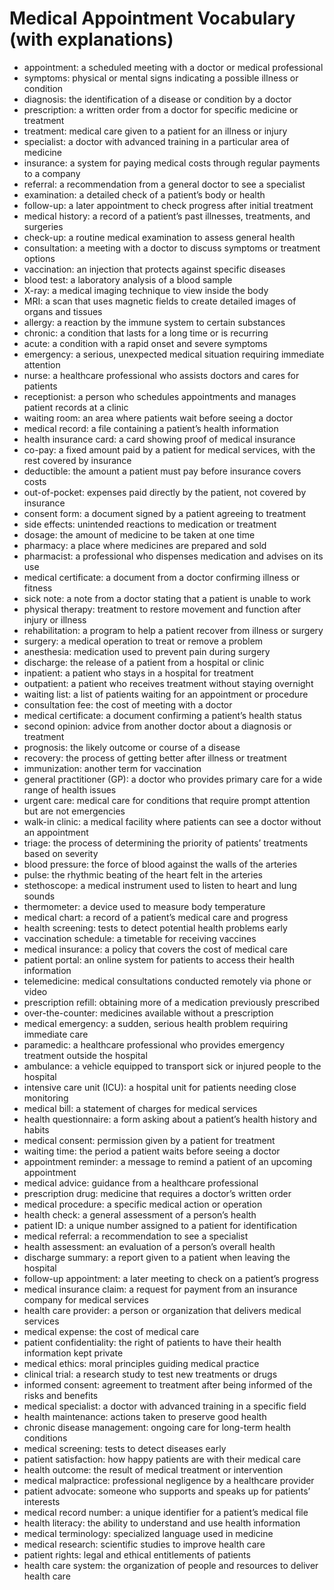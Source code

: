 # Medical Appointment Vocabulary (with explanations)

- appointment: a scheduled meeting with a doctor or medical professional
- symptoms: physical or mental signs indicating a possible illness or condition
- diagnosis: the identification of a disease or condition by a doctor
- prescription: a written order from a doctor for specific medicine or treatment
- treatment: medical care given to a patient for an illness or injury
- specialist: a doctor with advanced training in a particular area of medicine
- insurance: a system for paying medical costs through regular payments to a company
- referral: a recommendation from a general doctor to see a specialist
- examination: a detailed check of a patient’s body or health
- follow-up: a later appointment to check progress after initial treatment
- medical history: a record of a patient’s past illnesses, treatments, and surgeries
- check-up: a routine medical examination to assess general health
- consultation: a meeting with a doctor to discuss symptoms or treatment options
- vaccination: an injection that protects against specific diseases
- blood test: a laboratory analysis of a blood sample
- X-ray: a medical imaging technique to view inside the body
- MRI: a scan that uses magnetic fields to create detailed images of organs and tissues
- allergy: a reaction by the immune system to certain substances
- chronic: a condition that lasts for a long time or is recurring
- acute: a condition with a rapid onset and severe symptoms
- emergency: a serious, unexpected medical situation requiring immediate attention
- nurse: a healthcare professional who assists doctors and cares for patients
- receptionist: a person who schedules appointments and manages patient records at a clinic
- waiting room: an area where patients wait before seeing a doctor
- medical record: a file containing a patient’s health information
- health insurance card: a card showing proof of medical insurance
- co-pay: a fixed amount paid by a patient for medical services, with the rest covered by insurance
- deductible: the amount a patient must pay before insurance covers costs
- out-of-pocket: expenses paid directly by the patient, not covered by insurance
- consent form: a document signed by a patient agreeing to treatment
- side effects: unintended reactions to medication or treatment
- dosage: the amount of medicine to be taken at one time
- pharmacy: a place where medicines are prepared and sold
- pharmacist: a professional who dispenses medication and advises on its use
- medical certificate: a document from a doctor confirming illness or fitness
- sick note: a note from a doctor stating that a patient is unable to work
- physical therapy: treatment to restore movement and function after injury or illness
- rehabilitation: a program to help a patient recover from illness or surgery
- surgery: a medical operation to treat or remove a problem
- anesthesia: medication used to prevent pain during surgery
- discharge: the release of a patient from a hospital or clinic
- inpatient: a patient who stays in a hospital for treatment
- outpatient: a patient who receives treatment without staying overnight
- waiting list: a list of patients waiting for an appointment or procedure
- consultation fee: the cost of meeting with a doctor
- medical certificate: a document confirming a patient’s health status
- second opinion: advice from another doctor about a diagnosis or treatment
- prognosis: the likely outcome or course of a disease
- recovery: the process of getting better after illness or treatment
- immunization: another term for vaccination
- general practitioner (GP): a doctor who provides primary care for a wide range of health issues
- urgent care: medical care for conditions that require prompt attention but are not emergencies
- walk-in clinic: a medical facility where patients can see a doctor without an appointment
- triage: the process of determining the priority of patients’ treatments based on severity
- blood pressure: the force of blood against the walls of the arteries
- pulse: the rhythmic beating of the heart felt in the arteries
- stethoscope: a medical instrument used to listen to heart and lung sounds
- thermometer: a device used to measure body temperature
- medical chart: a record of a patient’s medical care and progress
- health screening: tests to detect potential health problems early
- vaccination schedule: a timetable for receiving vaccines
- medical insurance: a policy that covers the cost of medical care
- patient portal: an online system for patients to access their health information
- telemedicine: medical consultations conducted remotely via phone or video
- prescription refill: obtaining more of a medication previously prescribed
- over-the-counter: medicines available without a prescription
- medical emergency: a sudden, serious health problem requiring immediate care
- paramedic: a healthcare professional who provides emergency treatment outside the hospital
- ambulance: a vehicle equipped to transport sick or injured people to the hospital
- intensive care unit (ICU): a hospital unit for patients needing close monitoring
- medical bill: a statement of charges for medical services
- health questionnaire: a form asking about a patient’s health history and habits
- medical consent: permission given by a patient for treatment
- waiting time: the period a patient waits before seeing a doctor
- appointment reminder: a message to remind a patient of an upcoming appointment
- medical advice: guidance from a healthcare professional
- prescription drug: medicine that requires a doctor’s written order
- medical procedure: a specific medical action or operation
- health check: a general assessment of a person’s health
- patient ID: a unique number assigned to a patient for identification
- medical referral: a recommendation to see a specialist
- health assessment: an evaluation of a person’s overall health
- discharge summary: a report given to a patient when leaving the hospital
- follow-up appointment: a later meeting to check on a patient’s progress
- medical insurance claim: a request for payment from an insurance company for medical services
- health care provider: a person or organization that delivers medical services
- medical expense: the cost of medical care
- patient confidentiality: the right of patients to have their health information kept private
- medical ethics: moral principles guiding medical practice
- clinical trial: a research study to test new treatments or drugs
- informed consent: agreement to treatment after being informed of the risks and benefits
- medical specialist: a doctor with advanced training in a specific field
- health maintenance: actions taken to preserve good health
- chronic disease management: ongoing care for long-term health conditions
- medical screening: tests to detect diseases early
- patient satisfaction: how happy patients are with their medical care
- health outcome: the result of medical treatment or intervention
- medical malpractice: professional negligence by a healthcare provider
- patient advocate: someone who supports and speaks up for patients’ interests
- medical record number: a unique identifier for a patient’s medical file
- health literacy: the ability to understand and use health information
- medical terminology: specialized language used in medicine
- medical research: scientific studies to improve health care
- patient rights: legal and ethical entitlements of patients
- health care system: the organization of people and resources to deliver health care
